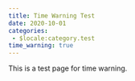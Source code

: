 ```yaml
---
title: Time Warning Test
date: 2020-10-01
categories:
 - $locale:category.test
time_warning: true
---
```


This is a test page for time warning.
